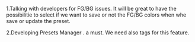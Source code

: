 1.Talking with developers for FG/BG issues. It will be great to have the possibilitie to select if we want to save or not the FG/BG colors when whe save or update the preset.

2.Developing Presets Manager . a must.
We need also tags for this feature.